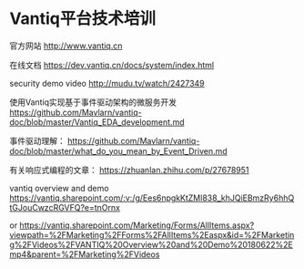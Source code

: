 
# Vantiq平台技术培训

官方网站
http://www.vantiq.cn

在线文档
https://dev.vantiq.cn/docs/system/index.html

security demo video
http://mudu.tv/watch/2427349

使用Vantiq实现基于事件驱动架构的微服务开发
https://github.com/Mavlarn/vantiq-doc/blob/master/Vantiq_EDA_development.md

事件驱动理解：
https://github.com/Mavlarn/vantiq-doc/blob/master/what_do_you_mean_by_Event_Driven.md


有关响应式编程的文章：
https://zhuanlan.zhihu.com/p/27678951



vantiq overview and demo
https://vantiq.sharepoint.com/:v:/g/Ees6npgkKtZMl838_khJQiEBmzRy6hhQtGJouCwzcRGVFQ?e=tnOrnx

or 
https://vantiq.sharepoint.com/Marketing/Forms/AllItems.aspx?viewpath=%2FMarketing%2FForms%2FAllItems%2Easpx&id=%2FMarketing%2FVideos%2FVANTIQ%20Overview%20and%20Demo%20180622%2Emp4&parent=%2FMarketing%2FVideos